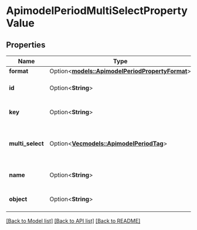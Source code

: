 # ApimodelPeriodMultiSelectPropertyValue

## Properties

Name | Type | Description | Notes
------------ | ------------- | ------------- | -------------
**format** | Option<[**models::ApimodelPeriodPropertyFormat**](apimodel.PropertyFormat.md)> |  | [optional]
**id** | Option<**String**> | The id of the property | [optional]
**key** | Option<**String**> | The key of the property | [optional]
**multi_select** | Option<[**Vec<models::ApimodelPeriodTag>**](apimodel.Tag.md)> | The selected tag values of the property | [optional]
**name** | Option<**String**> | The name of the property | [optional]
**object** | Option<**String**> | The data model of the object | [optional]

[[Back to Model list]](../README.md#documentation-for-models) [[Back to API list]](../README.md#documentation-for-api-endpoints) [[Back to README]](../README.md)


